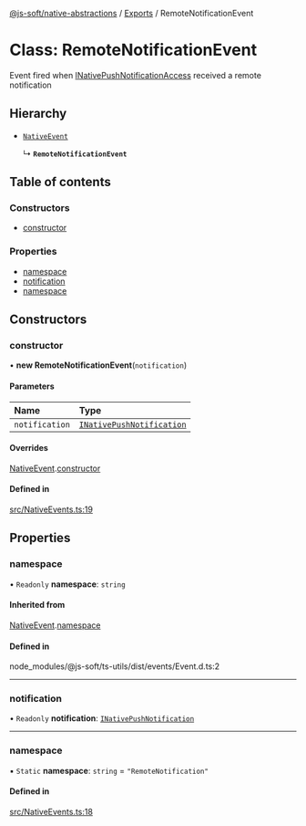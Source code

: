 [@js-soft/native-abstractions](../README.md) / [Exports](../modules.md) / RemoteNotificationEvent

# Class: RemoteNotificationEvent

Event fired when [INativePushNotificationAccess](../interfaces/INativePushNotificationAccess.md) received a remote notification

## Hierarchy

- [`NativeEvent`](NativeEvent.md)

  ↳ **`RemoteNotificationEvent`**

## Table of contents

### Constructors

- [constructor](RemoteNotificationEvent.md#constructor)

### Properties

- [namespace](RemoteNotificationEvent.md#namespace)
- [notification](RemoteNotificationEvent.md#notification)
- [namespace](RemoteNotificationEvent.md#namespace)

## Constructors

### constructor

• **new RemoteNotificationEvent**(`notification`)

#### Parameters

| Name | Type |
| :------ | :------ |
| `notification` | [`INativePushNotification`](../interfaces/INativePushNotification.md) |

#### Overrides

[NativeEvent](NativeEvent.md).[constructor](NativeEvent.md#constructor)

#### Defined in

[src/NativeEvents.ts:19](https://github.com/js-soft/ts-native-access/blob/99aa731/packages/abstractions/src/NativeEvents.ts#L19)

## Properties

### namespace

• `Readonly` **namespace**: `string`

#### Inherited from

[NativeEvent](NativeEvent.md).[namespace](NativeEvent.md#namespace)

#### Defined in

node_modules/@js-soft/ts-utils/dist/events/Event.d.ts:2

___

### notification

• `Readonly` **notification**: [`INativePushNotification`](../interfaces/INativePushNotification.md)

___

### namespace

▪ `Static` **namespace**: `string` = `"RemoteNotification"`

#### Defined in

[src/NativeEvents.ts:18](https://github.com/js-soft/ts-native-access/blob/99aa731/packages/abstractions/src/NativeEvents.ts#L18)
